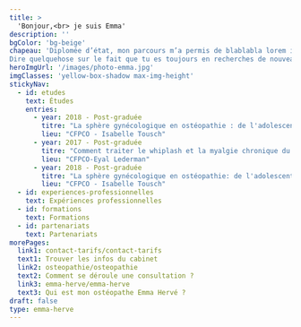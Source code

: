 ```yaml
---
title: >
  'Bonjour,<br> je suis Emma'
description: ''
bgColor: 'bg-beige'
chapeau: 'Diplomée d’état, mon parcours m’a permis de blablabla lorem ipsum sit dolor amet.
Dire quelquehose sur le fait que tu es toujours en recherches de nouveaux projets et partenaires'
heroImgUrl: '/images/photo-emma.jpg'
imgClasses: 'yellow-box-shadow max-img-height'
stickyNav:
  - id: etudes
    text: Études
    entries: 
      - year: 2018 - Post-graduée
        titre: "La sphère gynécologique en ostéopathie : de l'adolescente à la femme ménopausée"
        lieu: "CFPCO - Isabelle Tousch"
      - year: 2017 - Post-graduée
        titre: "Comment traiter le whiplash et la myalgie chronique du trapèze ?"
        lieu: "CFPCO-Eyal Lederman"
      - year: 2018 - Post-graduée
        titre: "La sphère gynécologique en ostéopathie: de l'adolescente à la femme ménopausée"
        lieu: "CFPCO - Isabelle Tousch"
  - id: experiences-professionnelles
    text: Expériences professionnelles
  - id: formations
    text: Formations
  - id: partenariats
    text: Partenariats
morePages:
  link1: contact-tarifs/contact-tarifs
  text1: Trouver les infos du cabinet
  link2: osteopathie/osteopathie
  text2: Comment se déroule une consultation ?
  link3: emma-herve/emma-herve
  text3: Qui est mon ostéopathe Emma Hervé ?  
draft: false
type: emma-herve
---
```

